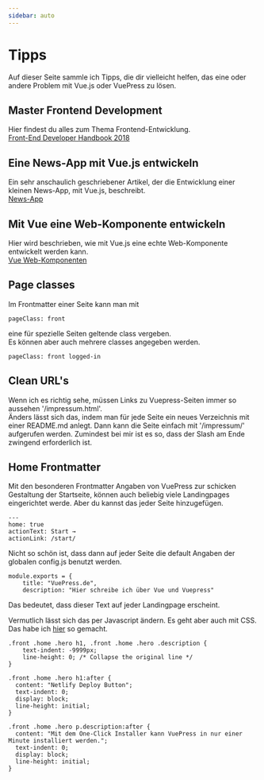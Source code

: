 ```yaml
---
sidebar: auto
---
```

# Tipps
Auf dieser Seite sammle ich Tipps, die dir vielleicht helfen, das eine oder andere Problem mit Vue.js oder VuePress zu lösen.

## Master Frontend Development
Hier findest du alles zum Thema Frontend-Entwicklung.  
[Front-End Developer Handbook 2018](https://frontendmasters.com/books/front-end-handbook/2018/)

## Eine News-App mit Vue.js entwickeln
Ein sehr anschaulich geschriebener Artikel, der die Entwicklung einer kleinen News-App, mit Vue.js, beschreibt.  
[News-App](https://stevenziu.github.io/2018/01/15/News-Feed-App-by-Vue-js/)

## Mit Vue eine Web-Komponente entwickeln
Hier wird beschrieben, wie mit Vue.js eine echte Web-Komponente entwickelt werden kann.  
[Vue Web-Komponenten](http://vuetips.com/vue-web-components)

## Page classes
Im Frontmatter einer Seite kann man mit
```
pageClass: front
```
eine für spezielle Seiten geltende class vergeben.  
Es können aber auch mehrere classes angegeben werden.
```
pageClass: front logged-in
```
## Clean URL's
Wenn ich es richtig sehe, müssen Links zu Vuepress-Seiten immer so aussehen '/impressum.html'.  
Änders lässt sich das, indem man für jede Seite ein neues Verzeichnis mit einer README.md anlegt. Dann kann die Seite einfach mit '/impressum/' aufgerufen werden. Zumindest bei mir ist es so, dass der Slash am Ende zwingend erforderlich ist.

## Home Frontmatter
Mit den besonderen Frontmatter Angaben von VuePress zur schicken Gestaltung der Startseite, können auch beliebig viele Landingpages eingerichtet werde. Aber du kannst das jeder Seite hinzugefügen.
```
---
home: true
actionText: Start →
actionLink: /start/
```
Nicht so schön ist, dass dann auf jeder Seite die default Angaben der globalen config.js benutzt werden.
```
module.exports = {
    title: "VuePress.de",
    description: "Hier schreibe ich über Vue und Vuepress"
```
Das bedeutet, dass dieser Text auf jeder Landingpage erscheint.

Vermutlich lässt sich das per Javascript ändern. Es geht aber auch mit CSS. Das habe ich [hier](/one-click-deploy/) so gemacht.
```
.front .home .hero h1, .front .home .hero .description {
    text-indent: -9999px;
    line-height: 0; /* Collapse the original line */
}

.front .home .hero h1:after {
  content: "Netlify Deploy Button";
  text-indent: 0;
  display: block;
  line-height: initial;
}

.front .home .hero p.description:after {
  content: "Mit dem One-Click Installer kann VuePress in nur einer Minute installiert werden.";
  text-indent: 0;
  display: block;
  line-height: initial;
}
```


